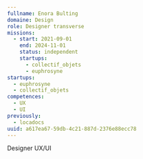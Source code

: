 ```yaml
---
fullname: Enora Bulting
domaine: Design
role: Designer transverse
missions:
  - start: 2021-09-01
    end: 2024-11-01
    status: independent
    startups:
      - collectif_objets
      - euphrosyne
startups:
  - euphrosyne
  - collectif_objets
competences:
  - UX
  - UI
previously:
  - locadocs
uuid: a617ea67-59db-4c21-887d-2376e88ecc78
---
```

Designer UX/UI